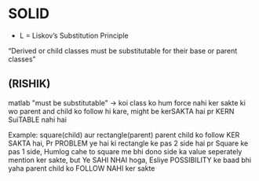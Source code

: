 # SOLID
* L = Liskov’s Substitution Principle

“Derived or child classes must be substitutable for their base or parent classes”

(RISHIK)
-
matlab "must be substitutable" -> koi class ko hum force nahi ker sakte ki wo parent and child
ko follow hi kare, might be kerSAKTA hai pr KERN SuiTABLE nahi hai

Example: square(child) aur rectangle(parent) parent child ko follow KER SAKTA hai,
Pr PROBLEM ye hai ki rectangle ke pas 2 side hai pr Square ke pas 1 side,
Humlog cahe to square me bhi dono side ka value seperately mention ker sakte, but 
Ye SAHI NHAI hoga,
Esliye POSSIBILITY ke baad bhi yaha parent child ko FOLLOW NAHI ker sakte